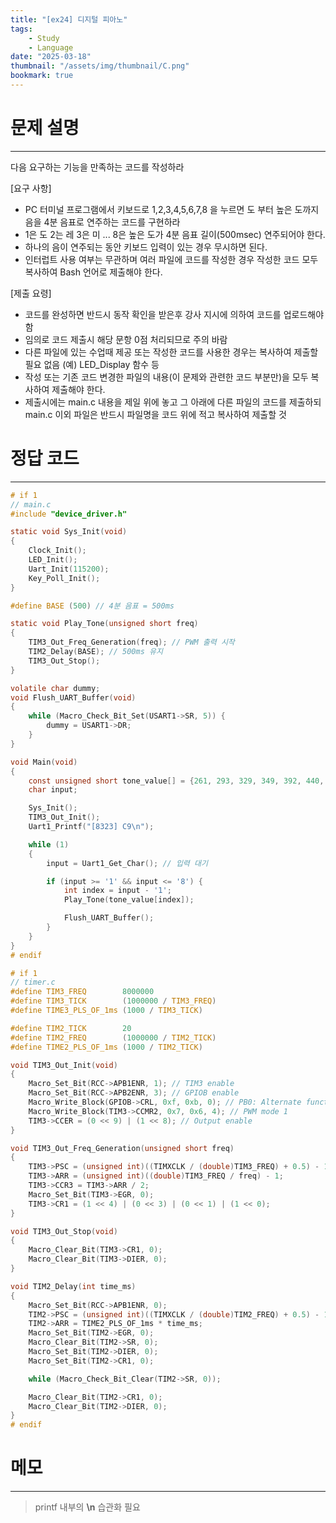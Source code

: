 ```yaml
---
title: "[ex24] 디지털 피아노"
tags:
    - Study
    - Language
date: "2025-03-18"
thumbnail: "/assets/img/thumbnail/C.png"
bookmark: true
---
```

# 문제 설명
---
다음 요구하는 기능을 만족하는 코드를 작성하라

[요구 사항]
- PC 터미널 프로그램에서 키보드로 1,2,3,4,5,6,7,8 을 누르면 도 부터 높은 도까지 음을 4분 음표로 연주하는 코드를 구현하라
- 1은 도 2는 레 3은 미 ... 8은 높은 도가 4분 음표 길이(500msec) 연주되어야 한다.
- 하나의 음이 연주되는 동안 키보드 입력이 있는 경우 무시하면 된다.
- 인터럽트 사용 여부는 무관하며 여러 파일에 코드를 작성한 경우 작성한 코드 모두 복사하여 Bash 언어로 제출해야 한다.

[제출 요령] 
- 코드를 완성하면 반드시 동작 확인을 받은후 강사 지시에 의하여 코드를 업로드해야 함
- 임의로 코드 제출시 해당 문항 0점 처리되므로 주의 바람
- 다른 파일에 있는 수업때 제공 또는 작성한 코드를 사용한 경우는 복사하여 제출할 필요 없음 (예) LED_Display 함수 등
- 작성 또는 기존 코드 변경한 파일의 내용(이 문제와 관련한 코드 부분만)을 모두 복사하여 제출해야 한다.
- 제출시에는 main.c 내용을 제일 위에 놓고 그 아래에 다른 파일의 코드를 제출하되 main.c 이외 파일은 반드시 파일명을 코드 위에 적고 복사하여 제출할 것

# 정답 코드
---

```c
# if 1
// main.c
#include "device_driver.h"

static void Sys_Init(void)
{
    Clock_Init();
    LED_Init();
    Uart_Init(115200);
    Key_Poll_Init();
}

#define BASE (500) // 4분 음표 = 500ms

static void Play_Tone(unsigned short freq)
{
    TIM3_Out_Freq_Generation(freq); // PWM 출력 시작
    TIM2_Delay(BASE); // 500ms 유지
    TIM3_Out_Stop();
}

volatile char dummy;
void Flush_UART_Buffer(void)
{
    while (Macro_Check_Bit_Set(USART1->SR, 5)) {
        dummy = USART1->DR;
    }
}

void Main(void)
{
    const unsigned short tone_value[] = {261, 293, 329, 349, 392, 440, 493, 523};
    char input;

    Sys_Init();
    TIM3_Out_Init();
    Uart1_Printf("[8323] C9\n");

    while (1)
    {
        input = Uart1_Get_Char(); // 입력 대기

        if (input >= '1' && input <= '8') {
            int index = input - '1';
            Play_Tone(tone_value[index]);

			Flush_UART_Buffer();
        }
    }
}
# endif

# if 1
// timer.c
#define TIM3_FREQ        8000000
#define TIM3_TICK        (1000000 / TIM3_FREQ)
#define TIME3_PLS_OF_1ms (1000 / TIM3_TICK)

#define TIM2_TICK        20
#define TIM2_FREQ        (1000000 / TIM2_TICK)
#define TIME2_PLS_OF_1ms (1000 / TIM2_TICK)

void TIM3_Out_Init(void)
{
    Macro_Set_Bit(RCC->APB1ENR, 1); // TIM3 enable
    Macro_Set_Bit(RCC->APB2ENR, 3); // GPIOB enable
    Macro_Write_Block(GPIOB->CRL, 0xf, 0xb, 0); // PB0: Alternate function output
    Macro_Write_Block(TIM3->CCMR2, 0x7, 0x6, 4); // PWM mode 1
    TIM3->CCER = (0 << 9) | (1 << 8); // Output enable
}

void TIM3_Out_Freq_Generation(unsigned short freq)
{
    TIM3->PSC = (unsigned int)((TIMXCLK / (double)TIM3_FREQ) + 0.5) - 1;
    TIM3->ARR = (unsigned int)((double)TIM3_FREQ / freq) - 1;
    TIM3->CCR3 = TIM3->ARR / 2;
    Macro_Set_Bit(TIM3->EGR, 0);
    TIM3->CR1 = (1 << 4) | (0 << 3) | (0 << 1) | (1 << 0);
}

void TIM3_Out_Stop(void)
{
    Macro_Clear_Bit(TIM3->CR1, 0);
    Macro_Clear_Bit(TIM3->DIER, 0);
}

void TIM2_Delay(int time_ms)
{
    Macro_Set_Bit(RCC->APB1ENR, 0);
    TIM2->PSC = (unsigned int)((TIMXCLK / (double)TIM2_FREQ) + 0.5) - 1;
    TIM2->ARR = TIME2_PLS_OF_1ms * time_ms;
    Macro_Set_Bit(TIM2->EGR, 0);
    Macro_Clear_Bit(TIM2->SR, 0);
    Macro_Set_Bit(TIM2->DIER, 0);
    Macro_Set_Bit(TIM2->CR1, 0);

    while (Macro_Check_Bit_Clear(TIM2->SR, 0));

    Macro_Clear_Bit(TIM2->CR1, 0);
    Macro_Clear_Bit(TIM2->DIER, 0);
}
# endif
```

# 메모
---
> printf 내부의 **\n** 습관화 필요